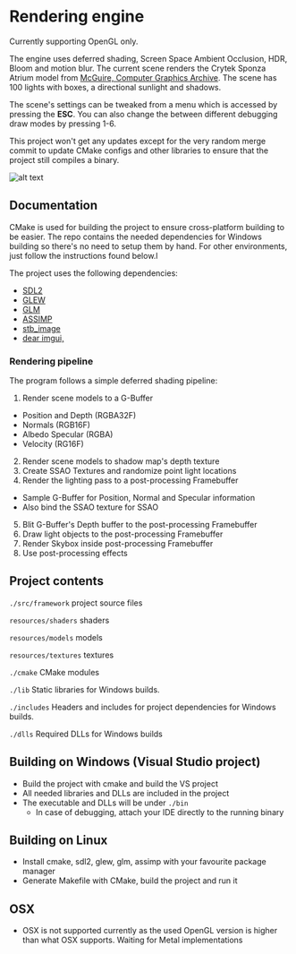 # Rendering engine
Currently supporting OpenGL only.

The engine uses deferred shading, Screen Space Ambient Occlusion, HDR, Bloom and motion blur. The current scene renders the Crytek Sponza Atrium model from [McGuire, Computer Graphics Archive](http://graphics.cs.williams.edu/data/meshes.xml). The scene has 100 lights with boxes, a directional sunlight and shadows.

The scene's settings can be tweaked from a menu which is accessed by pressing the __ESC__. You can also change the between different debugging draw modes by pressing 1-6.

This project won't get any updates except for the very random merge commit to update CMake configs and other libraries to ensure that the project still compiles a binary.

![alt text](http://fatsopanda.com/images/demo_640.png "demo screenshot")

## Documentation
CMake is used for building the project to ensure cross-platform building to be easier. The repo contains the needed dependencies for Windows building so there's no need to setup them by hand. For other environments, just follow the instructions found below.l

The project uses the following dependencies:
- [SDL2](https://www.libsdl.org/download-2.0.php)
- [GLEW](https://github.com/nigels-com/glew)
- [GLM](http://glm.g-truc.net/0.9.8/index.html)
- [ASSIMP](http://www.assimp.org/)
- [stb_image](https://github.com/nothings/stb)
- [dear imgui,](https://github.com/ocornut/imgui)

### Rendering pipeline
The program follows a simple deferred shading pipeline:

1. Render scene models to a G-Buffer
 * Position and Depth (RGBA32F)
 * Normals (RGB16F)
 * Albedo Specular (RGBA)
 * Velocity (RG16F)
2. Render scene models to shadow map's depth texture
3. Create SSAO Textures and randomize point light locations
4. Render the lighting pass to a post-processing Framebuffer
 * Sample G-Buffer for Position, Normal and Specular information
 * Also bind the SSAO texture for SSAO
5. Blit G-Buffer's Depth buffer to the post-processing Framebuffer
6. Draw light objects to the post-processing Framebuffer
7. Render Skybox inside post-processing Framebuffer
8. Use post-processing effects

## Project contents
`./src/framework` project source files

`resources/shaders` shaders

`resources/models` models

`resources/textures` textures

`./cmake` CMake modules

`./lib` Static libraries for Windows builds.

`./includes` Headers and includes for project dependencies for Windows builds.

`./dlls` Required DLLs for Windows builds

## Building on Windows (Visual Studio project)
- Build the project with cmake and build the VS project
- All needed libraries and DLLs are included in the project
- The executable and DLLs will be under `./bin`
  - In case of debugging, attach your IDE directly to the running binary

## Building on Linux
- Install cmake, sdl2, glew, glm, assimp with your favourite package manager
- Generate Makefile with CMake, build the project and run it

## OSX
- OSX is not supported currently as the used OpenGL version is higher than what OSX supports. Waiting for Metal implementations
